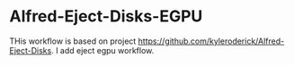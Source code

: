 # Alfred-Eject-Disks-EGPU
THis workflow is based on project https://github.com/kyleroderick/Alfred-Eject-Disks. 
I add eject egpu workflow.
